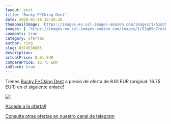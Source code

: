 ```yaml
---
layout: post
title: 'Bucky F*Cking Dent'
date: 2020-01-18 19:50:38
thumbnailImage: 'https://images-eu.ssl-images-amazon.com/images/I/51qU5n7reoL._SL200_.jpg'
images: [ 'https://images-eu.ssl-images-amazon.com/images/I/51qU5n7reoL._SL200_.jpg' ]
comments: true
category: ofertas
author: ring
slug: 0374536805
description:
actualPrice: 8.61 EUR
comparePrice: 16.75 EUR
inStock: true
---
```


Tienes [Bucky F*Cking Dent](https://www.amazon.com/dp/0374536805/?tag=redken08-20) a precio de oferta de 8.61 EUR (original: 16.75 EUR) en el siguiente enlace!

[![](https://images-eu.ssl-images-amazon.com/images/I/51qU5n7reoL._SL200_.jpg)](https://www.amazon.com/dp/0374536805/?tag=redken08-20)

[Accede a la oferta!!](https://www.amazon.com/dp/0374536805/?tag=redken08-20)

[Consulta otras ofertas en nuestro canal de telegram](https://t.me/s/ofertas25)
